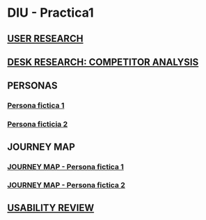 # DIU - Practica1

## [USER RESEARCH](https://github.com/jhavimg/DIU/blob/master/P1/User%20Research.pdf)

## [DESK RESEARCH: COMPETITOR ANALYSIS](https://github.com/jhavimg/DIU/blob/master/P1/Competitor%20Analysis%20%5BDIU23%5D.pdf)

## PERSONAS
### [Persona fictica 1](https://github.com/jhavimg/DIU/blob/master/P1/DIU_Pract%20Josemi.pdf)

### [Persona ficticia 2](https://github.com/jhavimg/DIU/blob/master/P1/DIU_Pract%20Alejandro.pdf)

## JOURNEY MAP
### [JOURNEY MAP - Persona fictica 1](https://github.com/jhavimg/DIU/blob/master/P1/DIU_Pract%20Josemi_Journey_Map.pdf)

### [JOURNEY MAP - Persona fictica 2](https://github.com/jhavimg/DIU/blob/master/P1/DIU_Pract%20Alejandro_Journey_Map.pdf)

## [USABILITY REVIEW](https://github.com/jhavimg/DIU/blob/master/P1/Usability-review.xlsx)
